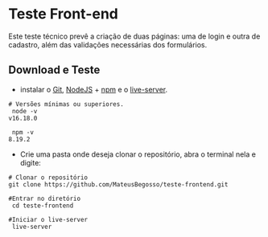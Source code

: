 # **Teste Front-end**

Este teste técnico prevê a criação de duas páginas: uma de login e outra de cadastro, além das validações necessárias dos formulários.

## __Download e Teste__
- instalar o [Git](https://git-scm.com/), [NodeJS](https://nodejs.org/en) + [npm](https://docs.npmjs.com/downloading-and-installing-node-js-and-npm) e o [live-server](https://www.npmjs.com/package/live-server/v/0.8.0).

```
# Versões mínimas ou superiores.
 node -v
v16.18.0

 npm -v
8.19.2
```

- Crie uma pasta onde deseja clonar o repositório, abra o terminal nela e digite:
```
# Clonar o repositório
git clone https://github.com/MateusBegosso/teste-frontend.git

#Entrar no diretório
 cd teste-frontend

#Iniciar o live-server
 live-server
```
